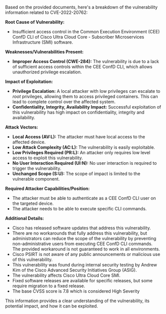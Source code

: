 Based on the provided documents, here's a breakdown of the vulnerability information related to CVE-2022-20762:

**Root Cause of Vulnerability:**

*   Insufficient access control in the Common Execution Environment (CEE) ConfD CLI of Cisco Ultra Cloud Core - Subscriber Microservices Infrastructure (SMI) software.

**Weaknesses/Vulnerabilities Present:**

*   **Improper Access Control (CWE-284):** The vulnerability is due to a lack of sufficient access controls within the CEE ConfD CLI, which allows unauthorized privilege escalation.

**Impact of Exploitation:**

*   **Privilege Escalation:** A local attacker with low privileges can escalate to *root* privileges, allowing them to access privileged containers. This can lead to complete control over the affected system.
*   **Confidentiality, Integrity, Availability Impact:** Successful exploitation of this vulnerability has high impact on confidentiality, integrity and availability.

**Attack Vectors:**

*   **Local Access (AV:L):** The attacker must have local access to the affected device.
*   **Low Attack Complexity (AC:L):** The vulnerability is easily exploitable.
*   **Low Privileges Required (PR:L):** An attacker only requires low level access to exploit this vulnerability.
*   **No User Interaction Required (UI:N):** No user interaction is required to trigger the vulnerability.
*   **Unchanged Scope (S:U):** The scope of impact is limited to the vulnerable component.

**Required Attacker Capabilities/Position:**

*   The attacker must be able to authenticate as a CEE ConfD CLI user on the targeted device.
*   The attacker needs to be able to execute specific CLI commands.

**Additional Details:**
*   Cisco has released software updates that address this vulnerability.
*   There are no workarounds that fully address this vulnerability, but administrators can reduce the scope of the vulnerability by preventing non-administrative users from executing CEE ConfD CLI commands. The provided workaround is not guaranteed to work in all environments.
*   Cisco PSIRT is not aware of any public announcements or malicious use of this vulnerability.
*   This vulnerability was found during internal security testing by Andrew Kim of the Cisco Advanced Security Initiatives Group (ASIG).
*   The vulnerability affects Cisco Ultra Cloud Core SMI.
*   Fixed software releases are available for specific releases, but some require migration to a fixed release.
*   The base CVSS score is 7.8 which is considered High Severity

This information provides a clear understanding of the vulnerability, its potential impact, and how it can be exploited.